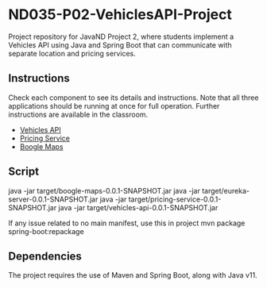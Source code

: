 # ND035-P02-VehiclesAPI-Project

Project repository for JavaND Project 2, where students implement a Vehicles API using Java and Spring Boot that can communicate with separate location and pricing services.

## Instructions

Check each component to see its details and instructions. Note that all three applications
should be running at once for full operation. Further instructions are available in the classroom.

- [Vehicles API](vehicles-api/README.md)
- [Pricing Service](pricing-service/README.md)
- [Boogle Maps](boogle-maps/README.md)

## Script
java -jar target/boogle-maps-0.0.1-SNAPSHOT.jar
java -jar target/eureka-server-0.0.1-SNAPSHOT.jar
java -jar target/pricing-service-0.0.1-SNAPSHOT.jar
java -jar target/vehicles-api-0.0.1-SNAPSHOT.jar

If any issue related to no main manifest, use this in project
mvn package spring-boot:repackage


## Dependencies

The project requires the use of Maven and Spring Boot, along with Java v11.
